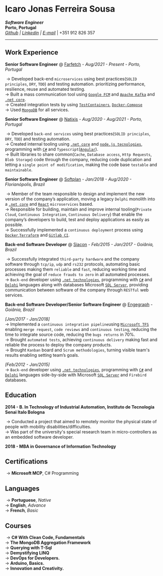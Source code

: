 # Icaro Jonas Ferreira Sousa

**_Software Engineer_**  
**Porto, Portugal**  
_[Github](https://github.com/IcaroSousa) |  [Linkedin](https://www.linkedin.com/in/sousaicaro) | [E-mail](mailto:icaro.py@gmail.com)_ |  +351 912 826 357

----------

## Work Experience

**Senior Software Engineer** @ [Farfetch](https://www.farfetch.com)  _- Aug/2021 - Present - Porto, Portugal_

​	→ Developed back-end `microservices` using best practices(`SOLID principles`, `DRY`, `TDD`) and testing automation. prioritizing performance, resilience, reuse and automated testing.  
​	→ Built a mass communication tool using [`Google FCM`](https://firebase.google.com/docs/cloud-messaging) and [`Apache Kafka`](https://kafka.apache.org/) and [`.net core`](https://dotnet.microsoft.com/en-us/).  
​	→ Created integration tests by using [`TestContainers`](https://github.com/HofmeisterAn/dotnet-testcontainers), [`Docker-Compose`](https://docs.docker.com/compose/compose-file)  
​	→ Used [`MongoDB`](https://www.mongodb.com/) for all services.

**Senior Software Engineer** @ [Natixis](https://natixis.groupebpce.com)  _- Aug/2020 - Aug/2021 - Porto, Portugal_

​	→ Developed `back-end services` using best practices(`SOLID principles`, `DRY`, `TDD`) and testing automation.  
​	→ Created internal tooling using [`.net core`](https://dotnet.microsoft.com/en-us/) and [`node.js tecnologies`](https://nodejs.org/en/), programming with [`C#`](https://dotnet.microsoft.com/en-us/languages/csharp) and `Typescript`([`Angular`](https://angular.io/)).  
​	→ Built libraries to share common(`Cache`, `Database access`, `Http Requests`, `Blob Storage`) code through the company, reducing code duplication and letting a `single point of modification`, making the code base `testable` and `maintainable`.

**Senior Software Engineer** @ [Softplan](https://www.softplan.com.br)  _- Jan/2018 - Aug/2020 - Florianópolis, Brazil_

​	→ Member of the team responsible to design and implement the new version of the company’s application, moving a legacy `Delphi` monolith into a [`.net core`](https://dotnet.microsoft.com/en-us/) and [`React`](https://reactjs.org/)  `microservices` based.  
​	→ Responsible for building, maintain and improve internal tooling(`Private Cloud`, `Continuous Integration`, `Continuous Delivery`) that enable the company’s developers to build, test and deploy applications as easily as possible.  
​	→ Successfully implemented a `continuous deployment` process using [`Docker`](https://www.docker.com/),[`Terraform`](https://www.terraform.io/) and [`Gitlab CI`](https://docs.gitlab.com/ee/ci/).

**Back-end Software Developer** @ [Siacon](https://siacon.com.br)  _- Feb/2015 - Jan/2017 - Goiânia, Brazil_

​	→ Successfully integrated `third-party hardware` and the company software through `tcp/ip`, `udp` and `rs232` protocols, automating basic processes making them `reliable` and `fast`, reducing working time and achieving the goal of `reduce frauds to zero` in all automated processes.  
​	→ `Back-end` developer using [`.net technologies`](https://dotnet.microsoft.com/en-us/), programming with [`C#`](https://dotnet.microsoft.com/en-us/languages/csharp) and [`Delphi`](https://www.embarcadero.com/br/products/delphi)  languages along with databases Microsoft [`SQL Server`](https://www.microsoft.com/pt-br/sql-server/sql-server-downloads), providing communication  between software of the company through `RESTful` web services.

**Back-end Software Developer/Senior Software Engineer** @ [Engegraph](https://www.engegraph.com.br/)  _- Goiânia, Brazil_   

_[Jan/2017 - Jan/2018]_  
​	→ Implemented a `continuous integration pipeline`using [`Microsoft TFS`](https://docs.microsoft.com/en-us/azure/devops/server/tfs-is-now-azure-devops-server?view=azure-devops-2020) enabling `merge request`, `code reviews` and `continuous testing`, reducing the time to integrate source code, reducing the `bugs returns` in 70%.  
​	→ Brought `automated tests`, achieving `continuous delivery` making fast and reliable the process to deploy the company products.  
​	→ Brought `Kanban` board and `Scrum methodologies`, turning visible team's results enabling setting team’s goals.  

_[Feb/2012 - Jan/2015]_  
​	→ `Back-end` developer using [`.net technologies`](https://dotnet.microsoft.com/en-us/), programming with [`C#`](https://dotnet.microsoft.com/en-us/languages/csharp) and [`Delphi`](https://www.embarcadero.com/br/products/delphi)  languages side-by-side with Microsoft [`SQL Server`](https://www.microsoft.com/pt-br/sql-server/sql-server-downloads) and `Firebird` databases.  

## Education

**2014 - B. In Technology of Industrial Automation, Instituto de Tecnologia Senai  Italo Bologna**

​	→ Conducted a project that aimed to remotely monitor the physical state of people with mobility disabilities/difficulties.  
​	→ Was part of the university's special research team in micro-controllers as an embedded software developer.

**2018 - MBA in Governance of Information Technology**

## Certifications

​	→ **Microsoft MCP**, C# Programming

## Languages

​	→ **Portuguese**, _Native_  
​	→ **English**, _Advance_  
​	→ **French**, _Basic_

## Courses
​	→ **C# With Clean Code, Fundamentals**  
​	→ **The MongoDB Aggregation Framework**  
​	→ **Querying with T-Sql**  
​	→ **Demystifying LINQ**  
​	→ **DevOps for Developers.**  
​	→ **Arduino, Basics.**  
​	→ **Innovation and Creativity.**  
